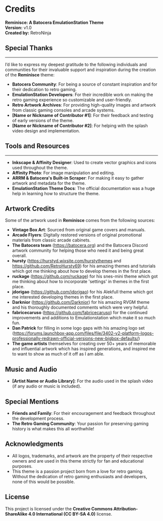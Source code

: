 # Credits

**Reminisce: A Batocera EmulationStation Theme**  
**Version:** v1.0  
**Created by:** RetroNinja

## Special Thanks
---
I’d like to express my deepest gratitude to the following individuals and communities for their invaluable support and inspiration during the creation of the **Reminisce** theme:

- **Batocera Community**: For being a source of constant inspiration and for their dedication to retro gaming.
- **EmulationStation Developers**: For their incredible work on making the retro gaming experience so customizable and user-friendly.
- **Retro Artwork Archives**: For providing high-quality images and artwork from classic gaming consoles and arcade systems.
- **[Name or Nickname of Contributor #1]**: For their feedback and testing of early versions of the theme.
- **[Name or Nickname of Contributor #2]**: For helping with the splash video design and implementation.

## Tools and Resources
---
- **Inkscape & Affinity Designer**: Used to create vector graphics and icons used throughout the theme.
- **Affinity Photo**: For image manipulation and editing.
- **ARRM & Batocera's Built-in Scraper**: For making it easy to gather artwork and metadata for the theme.
- **EmulationStation Theme Docs**: The official documentation was a huge help in learning how to structure the theme.

## Artwork Credits

Some of the artwork used in **Reminisce** comes from the following sources:

- **Vintage Box Art**: Sourced from original game covers and manuals.
- **Arcade Flyers**: Digitally restored versions of original promotional materials from classic arcade cabinets.
- **The Batocera team** (https://batocera.org) and the Batocera Discord artwork community for helping those who need it and being great overall.
- **hursty** (https://hurstyd.wixsite.com/hurstythemes and https://github.com/RetroHursty69) for his amazing themes and tutorials which got me thinking about how to develop themes in the first place.
- **ruckage** (https://github.com/ruckage) for his snes-mini theme which got me thinking about how to incorporate 'settings' in themes in the first place.
- **jdorigao** (https://github.com/jdorigao) for his Alekfull theme which got me interested developing themes in the first place.
- **Darknior** (https://github.com/Darknior) for his amazing RVGM theme and his thoroughly documented comments which were very helpful.
- **fabricecaruso** (https://github.com/fabricecaruso) for the continued improvements and additions to Emulationstation which make it so much fun.
- **Dan Patrick** for filling in some logo gaps with his amazing logo set (https://forums.launchbox-app.com/files/file/3402-v2-platform-logos-professionally-redrawn-official-versions-new-bigbox-defaults/)
- **The game artists** themselves for creating over 50+ years of memorable and influential artwork which has inspired generations, and inspired me to want to show as much of it off as I am able.

## Music and Audio

- **[Artist Name or Audio Library]**: For the audio used in the splash video (if any audio or music is included).

## Special Mentions

- **Friends and Family**: For their encouragement and feedback throughout the development process.
- **The Retro Gaming Community**: Your passion for preserving gaming history is what makes this all worthwhile!

## Acknowledgments

- All logos, trademarks, and artwork are the property of their respective owners and are used in this theme strictly for fan and educational purposes.  
- This theme is a passion project born from a love for retro gaming. Without the dedication of retro gaming enthusiasts and developers, none of this would be possible.

## License

This project is licensed under the **Creative Commons Attribution-ShareAlike 4.0 International (CC BY-SA 4.0)** license.